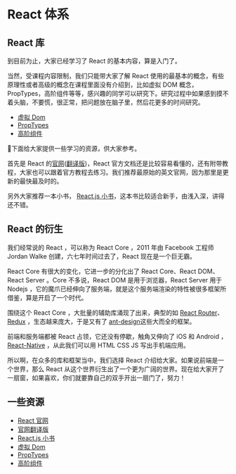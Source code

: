 # React 体系

## React 库

到目前为止，大家已经学习了 React 的基本内容，算是入门了。

当然，受课程内容限制，我们只能带大家了解 React 使用的最基本的概念，有些原理性或者高级的概念在课程里面没有介绍到，比如虚拟 DOM 概念，PropTypes，高阶组件等等，感兴趣的同学可以研究下。研究过程中如果感到摸不着头脑，不要慌，很正常，把问题放在脑子里，然后花更多的时间研究。

- [虚拟 Dom](http://www.alloyteam.com/2015/10/react-virtual-analysis-of-the-dom/)
- [PropTypes](https://doc.react-china.org/react/docs/typechecking-with-proptypes.html)
- [高阶组件](https://doc.react-china.org/react/docs/higher-order-components.html)

下面给大家提供一些学习的资源，供大家参考。

首先是 React 的[官网](https://facebook.github.io/react/)([翻译版](https://doc.react-china.org/))，React 官方文档还是比较容易看懂的，还有附带教程，大家也可以跟着官方教程去练习。我们推荐最原始的英文官网，因为那里是更新的最快最及时的。

另外大家推荐一本小书， [React.js 小书](http://huziketang.com/books/react/)，这本书比较适合新手，由浅入深，讲得还不错。

## React 的衍生

我们经常说的 React ，可以称为 React Core ，2011 年由 Facebook 工程师 Jordan Walke 创建，六七年时间过去了，React 现在是一个巨无霸。

React Core 有很大的变化，它进一步的分化出了 React Core、React DOM、React Server 。Core 不多说，React DOM 是用于浏览器，React Server 用于 Nodejs ，它的魔爪已经伸向了服务端，就是这个服务端渲染的特性被很多框架所借鉴，算是开启了一个时代。

围绕这个 React Core ，大批量的辅助库涌现了出来，典型的如 [React Router](https://github.com/ReactTraining/react-router)、[Redux](https://github.com/reactjs/redux) ，生态越来庞大，于是又有了 [ant-design](https://ant.design/index-cn)这些大而全的框架。

前端和服务端都被 React 占领，它还没有停歇，触角又伸向了 iOS 和 Android ，[React-Native](https://facebook.github.io/react-native/) ，从此我们可以用 HTML CSS JS 写出手机端应用。

所以啊，在众多的库和框架当中，我们选择 React 介绍给大家。如果说前端是一个世界，那么 React 从这个世界衍生出了一个更为广阔的世界。现在给大家开了一扇窗，如果喜欢，你们就要靠自己的双手开出一扇门了，努力！

## 一些资源

- [React 官网](https://facebook.github.io/react/)
- [官网翻译版](https://doc.react-china.org/)
- [React.js 小书](http://huziketang.com/books/react/)
- [虚拟 Dom](http://www.alloyteam.com/2015/10/react-virtual-analysis-of-the-dom/)
- [PropTypes](https://doc.react-china.org/docs/typechecking-with-proptypes.html)
- [高阶组件](https://doc.react-china.org/docs/higher-order-components.html)